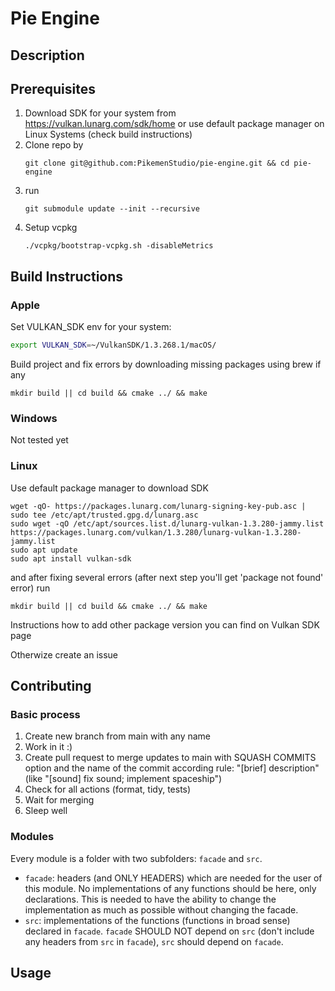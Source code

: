 # Pie Engine
## Description

## Prerequisites
1. Download SDK for your system from https://vulkan.lunarg.com/sdk/home or use default package manager on Linux Systems (check build instructions)
2. Clone repo by
   ```
   git clone git@github.com:PikemenStudio/pie-engine.git && cd pie-engine
   ```
3. run
   ```
   git submodule update --init --recursive
   ```
4. Setup vcpkg
   ```
   ./vcpkg/bootstrap-vcpkg.sh -disableMetrics
   ```
## Build Instructions
### Apple
Set VULKAN_SDK env for your system:
```sh
export VULKAN_SDK=~/VulkanSDK/1.3.268.1/macOS/
```
Build project and fix errors by downloading missing packages using brew if any
```
mkdir build || cd build && cmake ../ && make
```
### Windows
Not tested yet
### Linux
Use default package manager to download SDK
```
wget -qO- https://packages.lunarg.com/lunarg-signing-key-pub.asc | sudo tee /etc/apt/trusted.gpg.d/lunarg.asc
sudo wget -qO /etc/apt/sources.list.d/lunarg-vulkan-1.3.280-jammy.list https://packages.lunarg.com/vulkan/1.3.280/lunarg-vulkan-1.3.280-jammy.list
sudo apt update
sudo apt install vulkan-sdk
```
and after fixing several errors (after next step you'll get 'package not found' error) run
```
mkdir build || cd build && cmake ../ && make
```
Instructions how to add other package version you can find on Vulkan SDK page

Otherwize create an issue
## Contributing

### Basic process
1. Create new branch from main with any name
2. Work in it :)
3. Create pull request to merge updates to main with SQUASH COMMITS option and the name of the commit according rule: "[brief] description" (like "[sound] fix sound; implement spaceship")
4. Check for all actions (format, tidy, tests)
5. Wait for merging
6. Sleep well

### Modules
Every module is a folder with two subfolders: `facade` and `src`.
- `facade`: headers (and ONLY HEADERS) which are needed for the user of this module. No implementations of any functions should be here, only declarations. This is needed to have the ability to change the implementation as much as possible without changing the facade.
- `src`: implementations of the functions (functions in broad sense) declared in `facade`. `facade` SHOULD NOT depend on `src` (don't include any headers from `src` in `facade`), `src` should depend on `facade`.

## Usage
